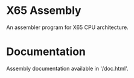# X65 Assembly
An assembler program for X65 CPU architecture.

# Documentation
Assembly documentation available in '/doc.html'.
